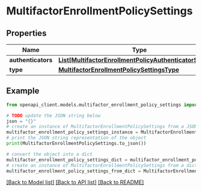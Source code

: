 # MultifactorEnrollmentPolicySettings


## Properties

Name | Type | Description | Notes
------------ | ------------- | ------------- | -------------
**authenticators** | [**List[MultifactorEnrollmentPolicyAuthenticatorSettings]**](MultifactorEnrollmentPolicyAuthenticatorSettings.md) |  | [optional] 
**type** | [**MultifactorEnrollmentPolicySettingsType**](MultifactorEnrollmentPolicySettingsType.md) |  | [optional] 

## Example

```python
from openapi_client.models.multifactor_enrollment_policy_settings import MultifactorEnrollmentPolicySettings

# TODO update the JSON string below
json = "{}"
# create an instance of MultifactorEnrollmentPolicySettings from a JSON string
multifactor_enrollment_policy_settings_instance = MultifactorEnrollmentPolicySettings.from_json(json)
# print the JSON string representation of the object
print(MultifactorEnrollmentPolicySettings.to_json())

# convert the object into a dict
multifactor_enrollment_policy_settings_dict = multifactor_enrollment_policy_settings_instance.to_dict()
# create an instance of MultifactorEnrollmentPolicySettings from a dict
multifactor_enrollment_policy_settings_from_dict = MultifactorEnrollmentPolicySettings.from_dict(multifactor_enrollment_policy_settings_dict)
```
[[Back to Model list]](../README.md#documentation-for-models) [[Back to API list]](../README.md#documentation-for-api-endpoints) [[Back to README]](../README.md)


